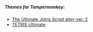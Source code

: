 ##### Themes for Tampermonkey:
* [The Ultimate Jstris Script alter-ver. 2](https://greasyfork.org/en/scripts/395128-the-ultimate-jstris-script-alter-ver-2)
* [TETRIS Ultimate](https://greasyfork.org/en/scripts/394552-tetris-ultimate-theme)
